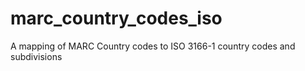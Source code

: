 # marc_country_codes_iso
A mapping of MARC Country codes to ISO 3166-1 country codes and subdivisions
